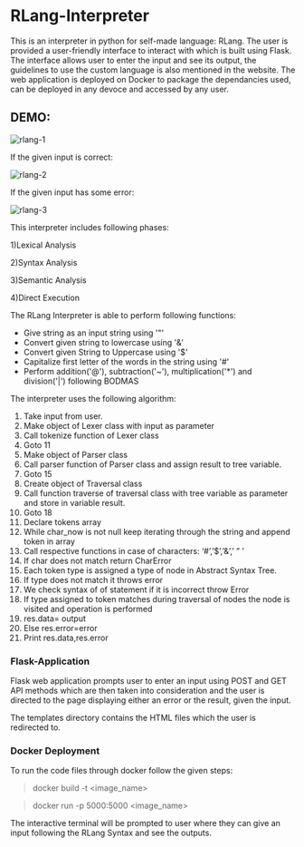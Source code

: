 # RLang-Interpreter

This is an interpreter in python for self-made language: RLang. The user is provided a user-friendly interface to interact with which is built using Flask.
The interface allows user to enter the input and see its output, the guidelines to use the custom language is also mentioned in the website. The web application is deployed on Docker to package the dependancies used, can be deployed in any devoce and accessed by any user.

## DEMO:

![rlang-1](https://user-images.githubusercontent.com/107244393/210129263-08cddc1b-09c7-4ee3-a795-ac453d182bc5.png)

If the given input is correct:

![rlang-2](https://user-images.githubusercontent.com/107244393/210129272-6fdb8c62-2b86-4866-89ec-95d2c1167380.png)

If the given input has some error:

![rlang-3](https://user-images.githubusercontent.com/107244393/210129287-058ad4b3-090f-46c5-9d5e-5ec54f138322.png)

This interpreter includes following phases:

1)Lexical Analysis

2)Syntax Analysis

3)Semantic Analysis

4)Direct Execution

The RLang Interpreter is able to perform following functions:
- Give string as an input string using '"'
- Convert given string to lowercase using '&'
- Convert given String to Uppercase using '$'
- Capitalize first letter of the words in the string using '#'
- Perform addition('@'), subtraction('~'), multiplication('*') and division('|') following BODMAS

The interpreter uses the following algorithm:
1. Take input from user.
2. Make object of Lexer class with input as parameter
3. Call tokenize function of Lexer class
4. Goto 11
5. Make object of Parser class 
6. Call parser function of Parser class and assign result to tree variable.
7. Goto 15
8. Create object of Traversal class
9. Call function traverse of traversal class with tree variable as parameter and 
store in variable result. 
10. Goto 18
11. Declare tokens array
12. While char_now is not null keep iterating through the string and append 
token in array
13. Call respective functions in case of characters: ‘#’,’$’,’&’,’ ” ’
14. If char does not match return CharError
15. Each token type is assigned a type of node in Abstract Syntax Tree.
16. If type does not match it throws error 
17.  We check syntax of of statement if it is incorrect throw Error
18. If type assigned to token matches during traversal of nodes the node is 
visited and operation is performed
19. res.data= output
20. Else res.error=error
21. Print res.data,res.error

### Flask-Application

Flask web application prompts user to enter an input using POST and GET API methods which are then taken into consideration and the user is directed to the page displaying either an error or the result, given the input.

The templates directory contains the HTML files which the user is redirected to.
### Docker Deployment
To run the code files through docker follow the given steps:
> docker build -t <image_name> <path>

> docker run -p 5000:5000 <image_name>

The interactive terminal will be prompted to user where they can give an input following the RLang Syntax and see the outputs.

